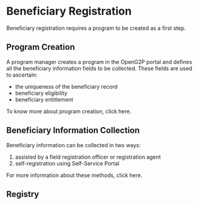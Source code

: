 # Beneficiary Registration

Beneficiary registration requires a program to be created as a first step.&#x20;

## Program Creation

A program manager creates a program in the OpenG2P portal and defines all the beneficiary information fields to be collected. These fields are used to ascertain:

* &#x20;the uniqueness of the beneficiary record
* beneficiary eligibility
* beneficiary entitlement

To know more about program creation, click here.

## Beneficiary Information Collection

Beneficiary information can be collected in two ways:&#x20;

1. assisted by a field registration officer or registration agent
2. self-registration using Self-Service Portal

For more information about these methods, click here.

## Registry



##



